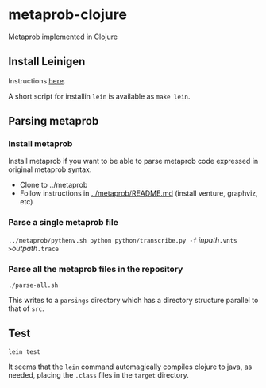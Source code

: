 # metaprob-clojure
Metaprob implemented in Clojure

## Install Leinigen

Instructions [here](https://leiningen.org/#install).

A short script for installin `lein` is available as `make lein`.

## Parsing metaprob

### Install metaprob

Install metaprob if you want to be able to parse metaprob code expressed in
original metaprob syntax.

 * Clone to ../metaprob
 * Follow instructions in [../metaprob/README.md](../metaprob/README.md) (install venture, graphviz, etc)

### Parse a single metaprob file

`../metaprob/pythenv.sh python python/transcribe.py -f` _inpath_`.vnts` `>`_outpath_`.trace`

### Parse all the metaprob files in the repository

`./parse-all.sh`

This writes to a `parsings` directory which has a directory structure parallel to that of `src`.

## Test

`lein test`

It seems that the `lein` command automagically compiles clojure to
java, as needed, placing the `.class` files in the `target` directory.